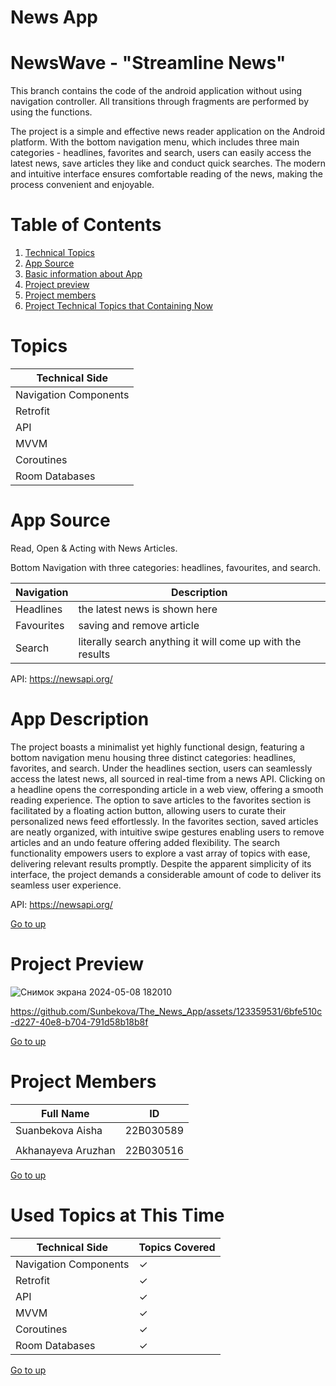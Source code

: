 # News App

# NewsWave - "Streamline News"

This branch contains the code of the android application without using navigation controller. All transitions through fragments are performed by using the functions.

The project is a simple and effective news reader application on the Android platform. 
With the bottom navigation menu, which includes three main categories - headlines, favorites and search, users can easily access the latest news, save articles they like and conduct quick searches. 
The modern and intuitive interface ensures comfortable reading of the news, making the process convenient and enjoyable.


# Table of Contents
1. [Technical Topics](#topics)
2. [App Source](#app-source)
3. [Basic information about App](#app-description)
4. [Project preview](#project-preview)
5. [Project members](#project-members)
6. [Project Technical Topics that Containing Now](#used-topics-at-this-time)


# Topics
| Technical Side |
|------------|
| Navigation Components   | 
| Retrofit  | 
| API  | 
| MVVM  | 
| Coroutines  | 
| Room Databases  | 


# App Source
Read, Open & Acting with News Articles.

Bottom Navigation with three categories: headlines, favourites, and search.

| Navigation | Description |
|------------|-------------|
|  Headlines  | the latest news is shown here    |
|  Favourites |  saving and remove article  |
|  Search |  literally search anything it will come up with the results  |

API: https://newsapi.org/


# App Description

The project boasts a minimalist yet highly functional design, featuring a bottom navigation menu housing three distinct categories: headlines, favorites, and search. Under the headlines section, users can seamlessly access the latest news, all sourced in real-time from a news API. Clicking on a headline opens the corresponding article in a web view, offering a smooth reading experience. The option to save articles to the favorites section is facilitated by a floating action button, allowing users to curate their personalized news feed effortlessly. In the favorites section, saved articles are neatly organized, with intuitive swipe gestures enabling users to remove articles and an undo feature offering added flexibility. The search functionality empowers users to explore a vast array of topics with ease, delivering relevant results promptly. Despite the apparent simplicity of its interface, the project demands a considerable amount of code to deliver its seamless user experience.

API: https://newsapi.org/


[Go to up](#news-app)




# Project Preview

![Снимок экрана 2024-05-08 182010](https://github.com/Sunbekova/The_News_App/assets/123359531/e88b1ff1-96bb-41b7-82d8-b85b8a1d2fe2)


https://github.com/Sunbekova/The_News_App/assets/123359531/6bfe510c-d227-40e8-b704-791d58b18b8f




[Go to up](#news-app)


# Project Members
| Full Name | ID |
|------------|-------------|
|  Suanbekova Aisha  | 22B030589    |
|   |     |
|  Akhanayeva Aruzhan  | 22B030516   |

[Go to up](#news-app)



# Used Topics at This Time

| Technical Side |  Topics Covered |
|------------|-------------|
| Navigation Components   |   ✓  |
| Retrofit  |   ✓   |
| API  |   ✓   |
| MVVM  |    ✓   |
| Coroutines  |    ✓   |
| Room Databases  |  ✓   |

[Go to up](#news-app)
